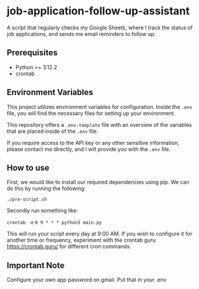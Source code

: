 # job-application-follow-up-assistant
A script that regularly checks my Google Sheets, where I track the status of job applications, and sends me email reminders to follow up.

## Prerequisites
- Python >= 3.12.2
- crontab

## Environment Variables

This project utilizes environment variables for configuration. Inside the `.env` file, you will find the necessary files for setting up your environment.

This repository offers a `.env.template` file with an overview of the variables that are placed inside of the `.env` file.

If you require access to the API key or any other sensitive information, please contact me directly, and I will provide you with the `.env` file.

## How to use

First, we would like to install our required dependencies using pip. We can do this by running the following:

`./pre-script.sh`

Secondly run something like:

`crontab -e`
`0 9 * * * python3 main.py`

This will run your script every day at 9:00 AM. If you wish to configure it for another time or frequency, experiment with the crontab guru https://crontab.guru/
for different cron commands.

## Important Note

Configure your own app password on gmail. Put that in your .env
